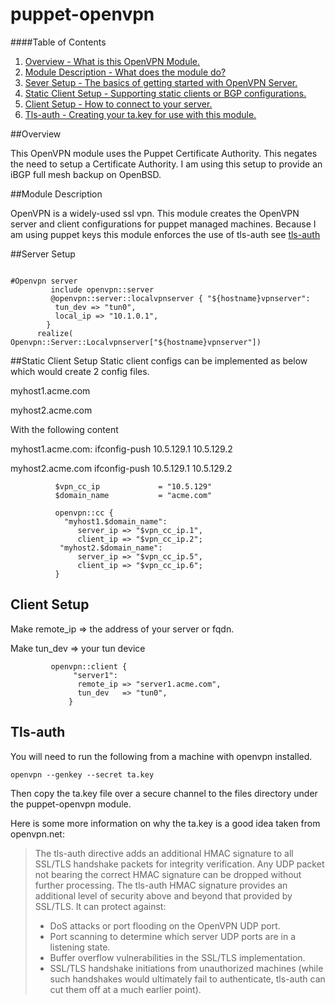 puppet-openvpn
==============

####Table of Contents

1. [Overview - What is this OpenVPN Module.](#overview)
2. [Module Description - What does the module do?](#module-description)
3. [Sever Setup - The basics of getting started with OpenVPN Server. ](#server-setup)
4. [Static Client Setup - Supporting static clients or BGP configurations. ](#static-client-setup)
5. [Client Setup - How to connect to your server. ](#client-setup)
6. [Tls-auth - Creating your ta.key for use with this module. ](#client-setup)

##Overview

This OpenVPN module uses the Puppet Certificate Authority. This negates the need to setup a Certificate Authority. 
I am using this setup to provide an iBGP full mesh backup on OpenBSD.

##Module Description


OpenVPN is a widely-used ssl vpn. This module creates the OpenVPN server and client configurations for puppet managed machines. 
Because I am using puppet keys this module enforces the use of tls-auth see [tls-auth](#tls-auth) 

##Server Setup

 ``` 

#Openvpn server
          include openvpn::server
          @openvpn::server::localvpnserver { "${hostname}vpnserver":
           tun_dev => "tun0",
           local_ip => "10.1.0.1",
         }
       realize( Openvpn::Server::Localvpnserver["${hostname}vpnserver"])
 ```

##Static Client Setup
 Static client configs can be implemented as below which would create 2 config files. 

 myhost1.acme.com

 myhost2.acme.com 

 With the following content 

 myhost1.acme.com: ifconfig-push 10.5.129.1  10.5.129.2

 myhost2.acme.com  ifconfig-push 10.5.129.1  10.5.129.2
 ``` 
           $vpn_cc_ip             = "10.5.129"
           $domain_name           = "acme.com"

           openvpn::cc {
             "myhost1.$domain_name":
                server_ip => "$vpn_cc_ip.1",
                client_ip => "$vpn_cc_ip.2";
            "myhost2.$domain_name":
                server_ip => "$vpn_cc_ip.5",
                client_ip => "$vpn_cc_ip.6";
           }

 ```

## Client Setup
 Make remote_ip => the address of your server or fqdn.

 Make tun_dev   => your tun device
 ```
          openvpn::client {
               "server1":
                remote_ip => "server1.acme.com",
                tun_dev   => "tun0",
              }
 ```

## Tls-auth
You will need to run the following from a machine with openvpn installed.  

 ```
openvpn --genkey --secret ta.key
 ```
Then copy the ta.key file over a secure channel to the files directory under the puppet-openvpn module.

Here is some more information on why the ta.key is a good idea taken from openvpn.net:

>The tls-auth directive adds an additional HMAC signature to all SSL/TLS handshake packets for integrity verification. Any UDP packet not bearing the correct HMAC signature can be dropped without further processing. The tls-auth HMAC signature provides an additional level of security above and beyond that provided by SSL/TLS. It can protect against:
>   * DoS attacks or port flooding on the OpenVPN UDP port.
>   * Port scanning to determine which server UDP ports are in a listening state.
>   * Buffer overflow vulnerabilities in the SSL/TLS implementation.
>   * SSL/TLS handshake initiations from unauthorized machines (while such handshakes would ultimately fail to authenticate, tls-auth can cut them off at a much earlier point).




